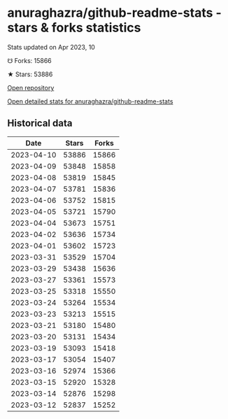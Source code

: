 # anuraghazra/github-readme-stats - stars & forks statistics

Stats updated on Apr 2023, 10

☋ Forks: 15866

★ Stars: 53886

[Open repository](https://github.com/anuraghazra/github-readme-stats)

[Open detailed stats for anuraghazra/github-readme-stats](https://reviewgithub.com/rep/anuraghazra/github-readme-stats)

## Historical data
| Date | Stars | Forks |
|------|-------|-------|
| 2023-04-10 | 53886 | 15866 | 
| 2023-04-09 | 53848 | 15858 | 
| 2023-04-08 | 53819 | 15845 | 
| 2023-04-07 | 53781 | 15836 | 
| 2023-04-06 | 53752 | 15815 | 
| 2023-04-05 | 53721 | 15790 | 
| 2023-04-04 | 53673 | 15751 | 
| 2023-04-02 | 53636 | 15734 | 
| 2023-04-01 | 53602 | 15723 | 
| 2023-03-31 | 53529 | 15704 | 
| 2023-03-29 | 53438 | 15636 | 
| 2023-03-27 | 53361 | 15573 | 
| 2023-03-25 | 53318 | 15550 | 
| 2023-03-24 | 53264 | 15534 | 
| 2023-03-23 | 53213 | 15515 | 
| 2023-03-21 | 53180 | 15480 | 
| 2023-03-20 | 53131 | 15434 | 
| 2023-03-19 | 53093 | 15418 | 
| 2023-03-17 | 53054 | 15407 | 
| 2023-03-16 | 52974 | 15366 | 
| 2023-03-15 | 52920 | 15328 | 
| 2023-03-14 | 52876 | 15298 | 
| 2023-03-12 | 52837 | 15252 | 


